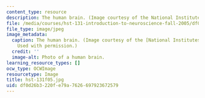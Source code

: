 ```yaml
---
content_type: resource
description: The human brain. (Image courtesy of the National Institutes of Health.)
file: /media/courses/hst-131-introduction-to-neuroscience-fall-2005/df0d26b3220fe79a7626697923672579_hst-131f05.jpg
file_type: image/jpeg
image_metadata:
  caption: The human brain. (Image courtesy of the [National Institutes of Health](http://www.nih.gov/).
    Used with permission.)
  credit: ''
  image-alt: Photo of a human brain.
learning_resource_types: []
ocw_type: OCWImage
resourcetype: Image
title: hst-131f05.jpg
uid: df0d26b3-220f-e79a-7626-697923672579
---
```

